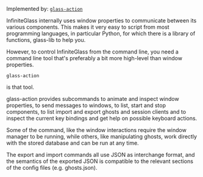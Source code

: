 Implemented by: [`glass-action`](../glass-action)

InfiniteGlass internally uses window properties to communicate between
its various components. This makes it very easy to script from most
programming languages, in particular Python, for which there is a
library of functions, glass-lib to help you.

However, to control InfiniteGlass from the command line, you need a
command line tool that's preferably a bit more high-level than window
properties.

    glass-action

is that tool.

glass-action provides subcommands to animate and inspect window
properties, to send messages to windows, to list, start and stop
components, to list import and export ghosts and session clients and
to inspect the current key bindings and get help on possible keyboard
actions.

Some of the command, like the window interactions require the window
manager to be running, while others, like manipulating ghosts, work
directly with the stored database and can be run at any time.

The export and import commands all use JSON as interchange format, and
the semantics of the exported JSON is compatible to the relevant
sections of the config files (e.g. ghosts.json).
